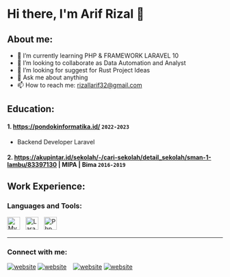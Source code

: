 # Hi there, I'm Arif Rizal 👋
## About me:

- 🌱 I’m currently learning PHP & FRAMEWORK LARAVEL 10
- 👯 I’m looking to collaborate as Data Automation and Analyst
- 🤔 I’m looking for suggest for Rust Project Ideas
- 💬 Ask me about anything
- 📫 How to reach me: rizallarif32@gmail.com

## Education:

#### 1. https://pondokinformatika.id/  `2022-2023`
   - Backend Developer Laravel
 #### 2. https://akupintar.id/sekolah/-/cari-sekolah/detail_sekolah/sman-1-lambu/83397130 | MIPA | Bima `2016-2019`

## Work Experience:


### Languages and Tools:

[<img align="left" alt="MySQL" width="30px" src="https://cdn.jsdelivr.net/gh/devicons/devicon/icons/mysql/mysql-original.svg" style="padding-right:10px;" />][webdev]
[<img align="left" alt="Laravel" width="30px" src="https://www.logo.wine/a/logo/Laravel/Laravel-Logo.wine.svg" style="padding-right:10px;" />][webdev]
[<img align="left" alt="Php" width="30px" src="https://upload.wikimedia.org/wikipedia/commons/2/27/PHP-logo.svg" style="padding-right:10px;" />][webdev]



<br />
<br />

---
### Connect with me:

[![website](./img/linkedin-light.svg)](https://www.linkedin.com/in/vincentwidyan#gh-light-mode-only)
[![website](./img/linkedin-dark.svg)](https://www.linkedin.com/in/vincentwidyan#gh-dark-mode-only)
&nbsp;&nbsp;
[![website](./img/instagram-light.svg)](https://instagram.com/vincentwwidyan#gh-light-mode-only)
[![website](./img/instagram-dark.svg)](https://instagram.com/vincentwwidyan#gh-dark-mode-only)



[webdev]: https://github.com/arif-rizal1122
